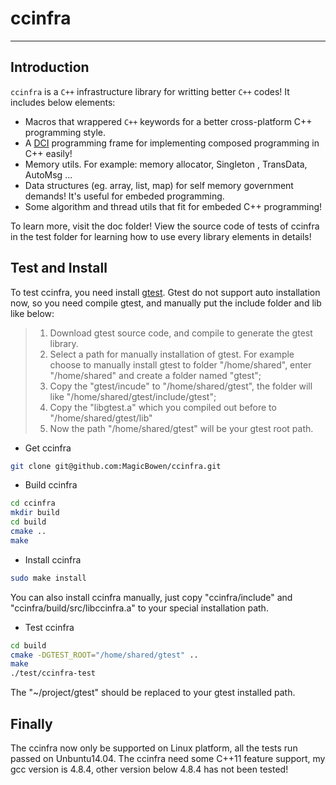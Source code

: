 # ccinfra

***

## Introduction

`ccinfra` is a `C++` infrastructure library for writting better `C++` codes! It includes below elements:
- Macros that wrappered `C++` keywords for a better cross-platform C++ programming style.
- A [DCI](https://en.wikipedia.org/wiki/Data,_context_and_interaction) programming frame for implementing composed programming in C++ easily!
- Memory utils. For example: memory allocator, Singleton , TransData, AutoMsg ...
- Data structures (eg. array, list, map) for self memory government demands! It's useful for embeded programming.
- Some algorithm and thread utils that fit for embeded C++ programming!

To learn more, visit the doc folder! View the source code of tests of ccinfra in the test folder for learning how to use every library elements in details!

## Test and Install

To test ccinfra, you need install [gtest](https://github.com/google/googletest). Gtest do not support auto installation now, so you need compile gtest, and manually put the include folder and lib like below:

> 1. Download gtest source code, and compile to generate the gtest library.
> 2. Select a path for manually installation of gtest. For example choose to manually install gtest to folder "/home/shared", enter "/home/shared" and create a folder named "gtest";
> 3. Copy the "gtest/incude" to "/home/shared/gtest", the folder will like "/home/shared/gtest/include/gtest";
> 4. Copy the "libgtest.a" which you compiled out before to "/home/shared/gtest/lib"
> 5. Now the path "/home/shared/gtest" will be your gtest root path.

- Get ccinfra

~~~ bash
git clone git@github.com:MagicBowen/ccinfra.git
~~~

- Build ccinfra

~~~ bash
cd ccinfra
mkdir build
cd build
cmake ..
make
~~~

- Install ccinfra

~~~ bash
sudo make install
~~~

You can also install ccinfra manually, just copy "ccinfra/include" and "ccinfra/build/src/libccinfra.a" to your special installation path.

- Test ccinfra

~~~ bash
cd build
cmake -DGTEST_ROOT="/home/shared/gtest" ..
make
./test/ccinfra-test
~~~

The "~/project/gtest" should be replaced to your gtest installed path.

## Finally

The ccinfra now only be supported on Linux platform, all the tests run passed on Unbuntu14.04. The ccinfra need some C++11 feature support, my gcc version is 4.8.4, other version below 4.8.4 has not been tested!